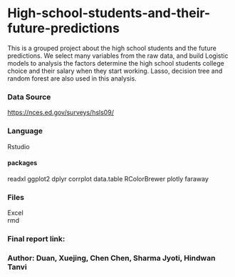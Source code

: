# High-school-students-and-their-future-predictions
This is a grouped project about the high school students and the future predictions. We select many variables from the raw data, and build Logistic models to analysis the factors determine the high school students college choice and their salary when they start working. Lasso, decision tree and random forest are also used in this analysis. 

### Data Source
https://nces.ed.gov/surveys/hsls09/

### Language
Rstudio
#### packages
readxl
ggplot2
dplyr
corrplot
data.table
RColorBrewer
plotly
faraway

### Files
Excel<br>
rmd<br>

### Final report link: 



### Author: Duan, Xuejing, Chen Chen, Sharma Jyoti, Hindwan Tanvi

